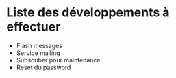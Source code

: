# Liste des développements à effectuer

- Flash messages
- Service mailing
- Subscriber pour maintenance
- Reset du password
